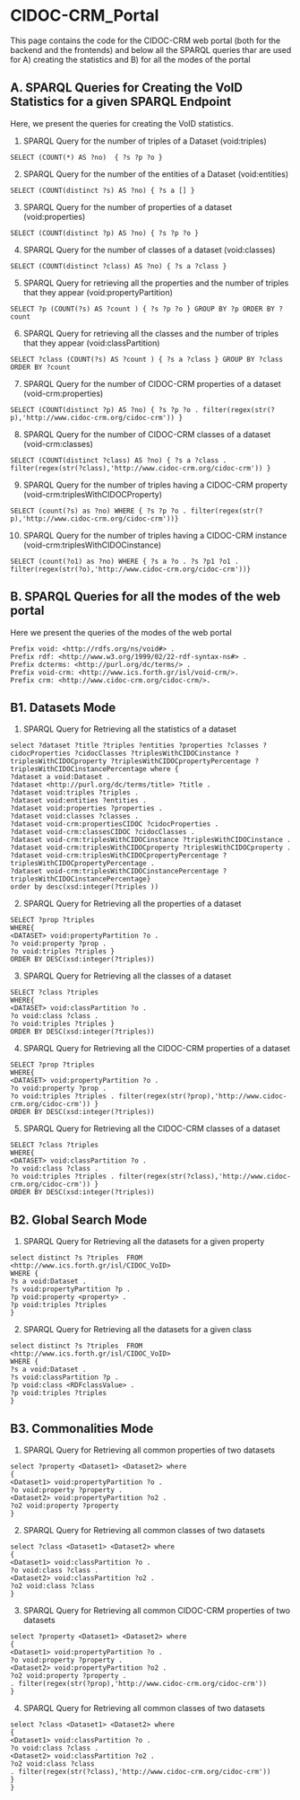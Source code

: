 # CIDOC-CRM_Portal

This page contains the code for the CIDOC-CRM web portal (both for the backend and the frontends) 
and below all the SPARQL queries 
thar are used for A) creating the statistics and B) for all the modes of the portal


## A. SPARQL Queries for Creating the VoID Statistics for a given SPARQL Endpoint

Here, we present the queries for creating the VoID statistics.

1. SPARQL Query for the number of triples of a Dataset (void:triples)

```sparql
SELECT (COUNT(*) AS ?no)  { ?s ?p ?o }
```

2. SPARQL Query for  the number of the entities of a Dataset (void:entities)

```sparql
SELECT (COUNT(distinct ?s) AS ?no) { ?s a [] }
```
3. SPARQL Query for  the number of properties of a dataset (void:properties)

```sparql
SELECT (COUNT(distinct ?p) AS ?no) { ?s ?p ?o }
```
4. SPARQL Query for  the number of classes of a dataset (void:classes)

```sparql
SELECT (COUNT(distinct ?class) AS ?no) { ?s a ?class }
```

5. SPARQL Query for retrieving all the properties and the number of triples that they appear (void:propertyPartition)

```sparql
SELECT ?p (COUNT(?s) AS ?count ) { ?s ?p ?o } GROUP BY ?p ORDER BY ?count
```

6. SPARQL Query for retrieving all the classes and the number of triples that they appear (void:classPartition)

```sparql
SELECT ?class (COUNT(?s) AS ?count ) { ?s a ?class } GROUP BY ?class ORDER BY ?count
```

7. SPARQL Query for  the number of CIDOC-CRM properties of a dataset (void-crm:properties)

```sparql
SELECT (COUNT(distinct ?p) AS ?no) { ?s ?p ?o . filter(regex(str(?p),'http://www.cidoc-crm.org/cidoc-crm')) }
```
8. SPARQL Query for  the number of CIDOC-CRM classes of a dataset (void-crm:classes)

```sparql
SELECT (COUNT(distinct ?class) AS ?no) { ?s a ?class . filter(regex(str(?class),'http://www.cidoc-crm.org/cidoc-crm')) }
```

9. SPARQL Query for  the number of triples having a  CIDOC-CRM property (void-crm:triplesWithCIDOCProperty)

```sparql
SELECT (count(?s) as ?no) WHERE { ?s ?p ?o . filter(regex(str(?p),'http://www.cidoc-crm.org/cidoc-crm'))}
```
10. SPARQL Query for the number of triples having a  CIDOC-CRM instance (void-crm:triplesWithCIDOCinstance)

```sparql
SELECT (count(?o1) as ?no) WHERE { ?s a ?o . ?s ?p1 ?o1 . filter(regex(str(?o),'http://www.cidoc-crm.org/cidoc-crm'))}
```

## B. SPARQL Queries for all the modes of the web portal

Here we present the queries of the modes of the web portal
```sparql
Prefix void: <http://rdfs.org/ns/void#> .
Prefix rdf: <http://www.w3.org/1999/02/22-rdf-syntax-ns#> .
Prefix dcterms: <http://purl.org/dc/terms/> .
Prefix void-crm: <http://www.ics.forth.gr/isl/void-crm/>.
Prefix crm: <http://www.cidoc-crm.org/cidoc-crm/>.
```
## B1. Datasets Mode

1. SPARQL Query for Retrieving all the statistics of a dataset
```sparql
select ?dataset ?title ?triples ?entities ?properties ?classes ?cidocProperties ?cidocClasses ?triplesWithCIDOCinstance ?triplesWithCIDOCproperty ?triplesWithCIDOCpropertyPercentage ?triplesWithCIDOCinstancePercentage where {
?dataset a void:Dataset . 
?dataset <http://purl.org/dc/terms/title> ?title . 
?dataset void:triples ?triples .
?dataset void:entities ?entities .
?dataset void:properties ?properties .
?dataset void:classes ?classes .
?dataset void-crm:propertiesCIDOC ?cidocProperties .
?dataset void-crm:classesCIDOC ?cidocClasses .
?dataset void-crm:triplesWithCIDOCinstance ?triplesWithCIDOCinstance .
?dataset void-crm:triplesWithCIDOCproperty ?triplesWithCIDOCproperty .
?dataset void-crm:triplesWithCIDOCpropertyPercentage ?triplesWithCIDOCpropertyPercentage .
?dataset void-crm:triplesWithCIDOCinstancePercentage ?triplesWithCIDOCinstancePercentage}
order by desc(xsd:integer(?triples ))
```

2. SPARQL Query for Retrieving all the properties of a dataset
```sparql
SELECT ?prop ?triples
WHERE{
<DATASET> void:propertyPartition ?o .
?o void:property ?prop .
?o void:triples ?triples }
ORDER BY DESC(xsd:integer(?triples))
```
3. SPARQL Query for Retrieving all the classes of a dataset
```sparql
SELECT ?class ?triples
WHERE{
<DATASET> void:classPartition ?o .
?o void:class ?class .
?o void:triples ?triples }
ORDER BY DESC(xsd:integer(?triples))
```

4. SPARQL Query for Retrieving all the CIDOC-CRM properties of a dataset
```sparql
SELECT ?prop ?triples
WHERE{
<DATASET> void:propertyPartition ?o .
?o void:property ?prop .
?o void:triples ?triples . filter(regex(str(?prop),'http://www.cidoc-crm.org/cidoc-crm')) }
ORDER BY DESC(xsd:integer(?triples))
```
5. SPARQL Query for Retrieving all the  CIDOC-CRM  classes of a dataset
```sparql
SELECT ?class ?triples
WHERE{
<DATASET> void:classPartition ?o .
?o void:class ?class .
?o void:triples ?triples . filter(regex(str(?class),'http://www.cidoc-crm.org/cidoc-crm')) }
ORDER BY DESC(xsd:integer(?triples))
```
## B2. Global Search Mode

1. SPARQL Query for Retrieving all the datasets for a given property
```sparql
select distinct ?s ?triples  FROM <http://www.ics.forth.gr/isl/CIDOC_VoID>
WHERE {
?s a void:Dataset .
?s void:propertyPartition ?p .
?p void:property <property> .
?p void:triples ?triples
} 
```
2. SPARQL Query for Retrieving all the datasets for a given class
```sparql
select distinct ?s ?triples  FROM <http://www.ics.forth.gr/isl/CIDOC_VoID>
WHERE {
?s a void:Dataset .
?s void:classPartition ?p .
?p void:class <RDFclassValue> .
?p void:triples ?triples
} 
```
## B3. Commonalities Mode

1. SPARQL Query for Retrieving all common properties of two datasets
```sparql
select ?property <Dataset1> <Dataset2> where
{
<Dataset1> void:propertyPartition ?o .
?o void:property ?property .
<Dataset2> void:propertyPartition ?o2 .
?o2 void:property ?property
} 
```

2. SPARQL Query for Retrieving all common classes of two datasets
```sparql
select ?class <Dataset1> <Dataset2> where
{
<Dataset1> void:classPartition ?o .
?o void:class ?class .
<Dataset2> void:classPartition ?o2 .
?o2 void:class ?class
} 
```

3. SPARQL Query for Retrieving all common CIDOC-CRM properties of two datasets
```sparql
select ?property <Dataset1> <Dataset2> where
{
<Dataset1> void:propertyPartition ?o .
?o void:property ?property .
<Dataset2> void:propertyPartition ?o2 .
?o2 void:property ?property .
. filter(regex(str(?prop),'http://www.cidoc-crm.org/cidoc-crm'))
} 
```

4. SPARQL Query for Retrieving all common classes of two datasets
```sparql
select ?class <Dataset1> <Dataset2> where
{
<Dataset1> void:classPartition ?o .
?o void:class ?class .
<Dataset2> void:classPartition ?o2 .
?o2 void:class ?class
. filter(regex(str(?class),'http://www.cidoc-crm.org/cidoc-crm'))
}
} 
```


 





